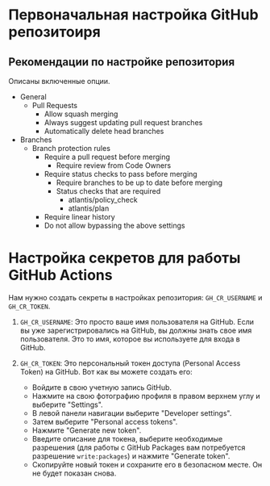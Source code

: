 # Первоначальная настройка GitHub репозитоиря

## Рекомендации по настройке репозитория

Описаны включенные опции.

- General
  - Pull Requests
    - Allow squash merging 
    - Always suggest updating pull request branches
    - Automatically delete head branches
- Branches
  - Branch protection rules
    - Require a pull request before merging
      - Require review from Code Owners
    - Require status checks to pass before merging
      - Require branches to be up to date before merging
      - Status checks that are required
        - atlantis/policy_check
        - atlantis/plan
    - Require linear history
    - Do not allow bypassing the above settings

# Настройка секретов для работы GitHub Actions

Нам нужно создать секреты в настройках репозитория: `GH_CR_USERNAME` и `GH_CR_TOKEN`.

1. `GH_CR_USERNAME`: Это просто ваше имя пользователя на GitHub. Если вы уже зарегистрировались на GitHub, вы должны знать свое имя пользователя. Это то имя, которое вы используете для входа в GitHub.

2. `GH_CR_TOKEN`: Это персональный токен доступа (Personal Access Token) на GitHub. Вот как вы можете создать его:

   - Войдите в свою учетную запись GitHub.
   - Нажмите на свою фотографию профиля в правом верхнем углу и выберите "Settings".
   - В левой панели навигации выберите "Developer settings".
   - Затем выберите "Personal access tokens".
   - Нажмите "Generate new token".
   - Введите описание для токена, выберите необходимые разрешения (для работы с GitHub Packages вам потребуется разрешение `write:packages`) и нажмите "Generate token".
   - Скопируйте новый токен и сохраните его в безопасном месте. Он не будет показан снова.
